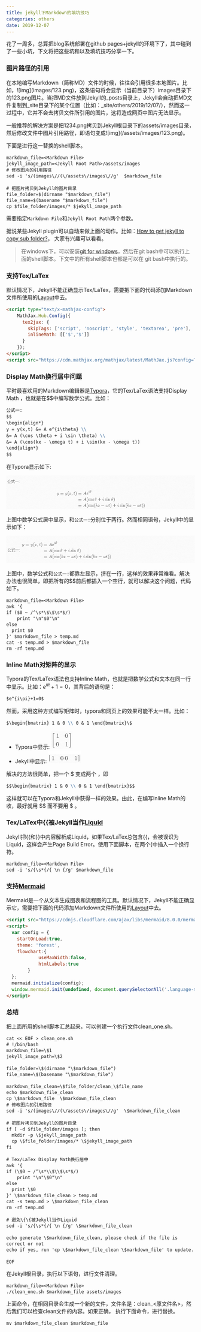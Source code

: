 ```yaml
---
title: jekyll下Markdown的填坑技巧
categories: others
date: 2019-12-07
---
```


花了一周多，总算把blog系统部署在github pages+jekyll的环境下了，其中碰到了一些小坑，下文将把这些坑和以及填坑技巧分享一下。

### 图片路径的引用

在本地编写Markdown（简称MD）文件的时候，往往会引用很多本地图片。比如，!\[img\]\(images/123.png)，这条语句将会显示（当前目录下）images目录下的123.png图片。当把MD文件放到Jekyll的\_posts目录上，Jekyll会自动把MD文件复制到_site目录下的某个位置（比如：\_site/others/2019/12/07/），然而这一过程中，它并不会去拷贝文件所引用的图片，这将造成网页中图片无法显示。

一般推荐的解决方案是把1234.png拷贝到Jekyll根目录下的assets/images目录，然后修改文件中图片引用路径，即语句变成![img\]\(/assets/images/123.png)。

下面是进行这一替换的shell脚本。

~~~shell
markdown_file=<Markdown File>
jekyll_image_path=<Jekyll Root Path>/assets/images
# 修改图片的引用路径
sed -i 's/(images\//(\/assets\/images\//g'  $markdown_file

# 把图片拷贝到Jekyll的图片目录
file_folder=$(dirname "$markdown_file")
file_name=$(basename "$markdown_file")
cp $file_folder/images/* $jekyll_image_path
~~~

需要指定`Markdown File`和`Jekyll Root Path`两个参数。

据说某些Jekyll plugin可以自动来做上面的动作。比如：[How to get jekyll to copy sub folder?](https://stackoverflow.com/questions/19580492/how-to-get-jekyll-to-copy-sub-folder)， 大家有兴趣可以看看。

> 在windows下，可以安装[git for windows](https://gitforwindows.org/)，然后在git bash中可以执行上面的shell脚本。下文中的所有shell脚本也都是可以在 git bash中执行的。

### 支持Tex/LaTex

默认情况下，Jekyll不能正确显示Tex/LaTex，需要把下面的代码添加Markdown文件所使用的[Layout](https://jekyllrb.com/docs/layouts/)中去。

~~~html
<script type="text/x-mathjax-config">
    MathJax.Hub.Config({
      tex2jax: {
        skipTags: ['script', 'noscript', 'style', 'textarea', 'pre'],
        inlineMath: [['$','$']]
      }
    });
</script>
<script src="https://cdn.mathjax.org/mathjax/latest/MathJax.js?config=TeX-AMS-MML_HTMLorMML" type="text/javascript"></script>
~~~

### Display Math换行居中问题

平时最喜欢用的Markdown编辑器是[Typora]()，它的Tex/LaTex语法支持Display Math ，也就是在\$\$中编写数学公式。比如：
```Markdown
公式一:
$$                        
\begin{align*}
y = y(x,t) &= A e^{i\theta} \\
&= A (\cos \theta + i \sin \theta) \\
&= A (\cos(kx - \omega t) + i \sin(kx - \omega t)) 
\end{align*}
$$                        
```
在Typora显示如下:

![image-20191207152444450](/assets/images/image-20191207152444450.png)

上图中数学公式居中显示，和`公式一:`分别位于两行。然而相同语句，Jekyll中的显示如下：

![image-20191207152351788](/assets/images/image-20191207152351788.png)

上图中，数学公式和`公式一:`都靠左显示，挤在一行，这样的效果非常难看。解决办法也很简单，即把所有的\$\$前后都插入一个空行，就可以解决这个问题，代码如下。

~~~shell
markdown_file=<Markdown File>
awk '{
if ($0 ~ /^\s*\$\$\s*$/)
	print "\n"$0"\n"
else 
  print $0
}' $markdown_file > temp.md
cat -s temp.md > $markdown_file
rm -rf temp.md
~~~

### Inline Math对矩阵的显示

Typora的Tex/LaTex语法也支持Inline Math，也就是把数学公式和文本在同一行中显示。比如：$e^{i\pi}+1=0$，其背后的语句是：
~~~markdown
$e^{i\pi}+1=0$
~~~
然而，采用这种方式编写矩阵时，typora和网页上的效果可能不太一样。比如：

~~~markdown
$\begin{bmatrix} 1 & 0 \\ 0 & 1 \end{bmatrix}\$
~~~

- Typora中显示: ![image-20191207152516193](/assets/images/image-20191207152516193.png)
- Jekyll中显示: ![image-20191207153717571](/assets/images/image-20191207153717571.png)

解决的方法很简单，把一个 \$ 变成两个 ，即

~~~markdown
$$\begin{bmatrix} 1 & 0 \\ 0 & 1 \end{bmatrix}$$
~~~

这样就可以在Typora和Jekyll中获得一样的效果。由此，在编写Inline Math的收，最好就用 \$\$ 而不要用 \$ 。

### Tex/LaTex中\{\{被Jekyll当作[Liquid](https://jekyllrb.com/docs/liquid/)

Jekyll把\{\{和\}\}中内容解析成Liquid，如果Tex/LaTex总包含\{\{，会被误识为Liquid，这样会产生Page Build Error。使用下面脚本，在两个\{中插入一个换行符。

~~~shell
markdown_file=<Markdown File>
sed -i 's/{\s*{/{ \n {/g' $markdown_file
~~~

### 支持[Mermaid](https://mermaidjs.github.io/)

Mermaid是一个从文本生成图表和流程图的工具。默认情况下，Jekyll不能正确显示它，需要把下面的代码添加Markdown文件所使用的[Layout](https://jekyllrb.com/docs/layouts/)中去。

~~~html
<script src="https://cdnjs.cloudflare.com/ajax/libs/mermaid/8.0.0/mermaid.min.js"></script>
<script>
  var config = {
    startOnLoad:true,
    theme: 'forest',
    flowchart:{
            useMaxWidth:false,
            htmlLabels:true
        }
  };
  mermaid.initialize(config);
  window.mermaid.init(undefined, document.querySelectorAll('.language-mermaid'));
</script>
~~~

### 总结

把上面所用的shell脚本汇总起来，可以创建一个执行文件clean_one.sh。

~~~shell
cat << EOF > clean_one.sh
# !/bin/bash
markdown_file=\$1
jekyll_image_path=\$2

file_folder=\$(dirname "\$markdown_file")
file_name=\$(basename "\$markdown_file")

markdown_file_clean=\$file_folder/clean_\$file_name
echo $markdown_file_clean
cp \$markdown_file  \$markdown_file_clean
# 修改图片的引用路径
sed -i 's/(images\//(\/assets\/images\//g'  \$markdown_file_clean

# 把图片拷贝到Jekyll的图片目录
if [ -d $file_folder/images ]; then
  mkdir -p \$jekyll_image_path
  cp \$file_folder/images/* \$jekyll_image_path
fi

# Tex/LaTex Display Math换行居中
awk '{
if (\$0 ~ /^\s*\\$\\$\s*$/)
	print "\n"\$0"\n"
else 
  print \$0
}' \$markdown_file_clean > temp.md
cat -s temp.md > \$markdown_file_clean
rm -rf temp.md

# 避免\{\{被Jekyll当作Liquid
sed -i 's/{\s*{/{ \n {/g' \$markdown_file_clean

echo generate \$markdown_file_clean, please check if the file is correct or not
echo if yes, run 'cp \$markdown_file_clean \$markdown_file' to update.
  
EOF
~~~

在Jekyll根目录，执行以下语句，进行文件清理。

~~~shell
markdown_file=<Markdown File>
./clean_one.sh $markdown_file assets/images
~~~

上面命令，在相同目录会生成一个新的文件，文件名是：clean_<原文件名>，然后我们可以检查clean文件的内容。如果正确， 执行下面命令，进行替换。

~~~shell
mv $markdown_file_clean $markdown_file
~~~

